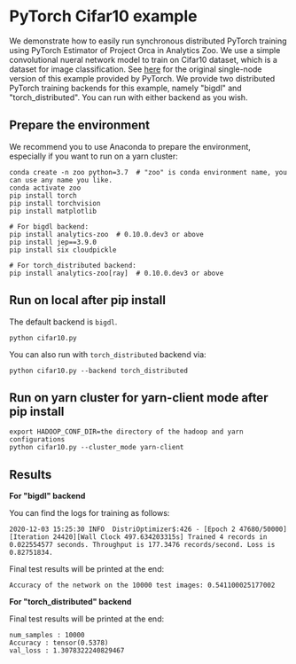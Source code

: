 # PyTorch Cifar10 example
We demonstrate how to easily run synchronous distributed PyTorch training using PyTorch Estimator of Project Orca in Analytics Zoo. We use a simple convolutional nueral network model to train on Cifar10 dataset, which is a dataset for image classification. See [here](https://pytorch.org/tutorials/beginner/blitz/cifar10_tutorial.html) for the original single-node version of this example provided by PyTorch. We provide two distributed PyTorch training backends for this example, namely "bigdl" and "torch_distributed". You can run with either backend as you wish.

## Prepare the environment

We recommend you to use Anaconda to prepare the environment, especially if you want to run on a yarn cluster:

```
conda create -n zoo python=3.7  # "zoo" is conda environment name, you can use any name you like.
conda activate zoo
pip install torch
pip install torchvision
pip install matplotlib

# For bigdl backend:
pip install analytics-zoo  # 0.10.0.dev3 or above
pip install jep==3.9.0
pip install six cloudpickle

# For torch_distributed backend:
pip install analytics-zoo[ray]  # 0.10.0.dev3 or above
```

## Run on local after pip install

The default backend is `bigdl`.

```
python cifar10.py
```

You can also run with `torch_distributed` backend via:

```
python cifar10.py --backend torch_distributed
```

## Run on yarn cluster for yarn-client mode after pip install

```
export HADOOP_CONF_DIR=the directory of the hadoop and yarn configurations
python cifar10.py --cluster_mode yarn-client
```

## Results

**For "bigdl" backend**

You can find the logs for training as follows:
```
2020-12-03 15:25:30 INFO  DistriOptimizer$:426 - [Epoch 2 47680/50000][Iteration 24420][Wall Clock 497.634203315s] Trained 4 records in 0.022554577 seconds. Throughput is 177.3476 records/second. Loss is 0.82751834.
```

Final test results will be printed at the end:
```
Accuracy of the network on the 10000 test images: 0.541100025177002 
```

**For "torch_distributed" backend**

Final test results will be printed at the end:
```
num_samples : 10000
Accuracy : tensor(0.5378)
val_loss : 1.3078322240829467
```
